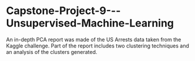 # Capstone-Project-9---Unsupervised-Machine-Learning
An in-depth PCA report was made of the US Arrests data taken from the Kaggle challenge. Part of the report includes two clustering techniques and an analysis of the clusters generated.
